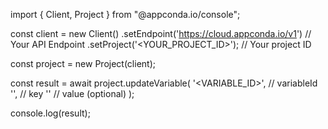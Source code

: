 import { Client, Project } from "@appconda.io/console";

const client = new Client()
    .setEndpoint('https://cloud.appconda.io/v1') // Your API Endpoint
    .setProject('<YOUR_PROJECT_ID>'); // Your project ID

const project = new Project(client);

const result = await project.updateVariable(
    '<VARIABLE_ID>', // variableId
    '<KEY>', // key
    '<VALUE>' // value (optional)
);

console.log(result);
